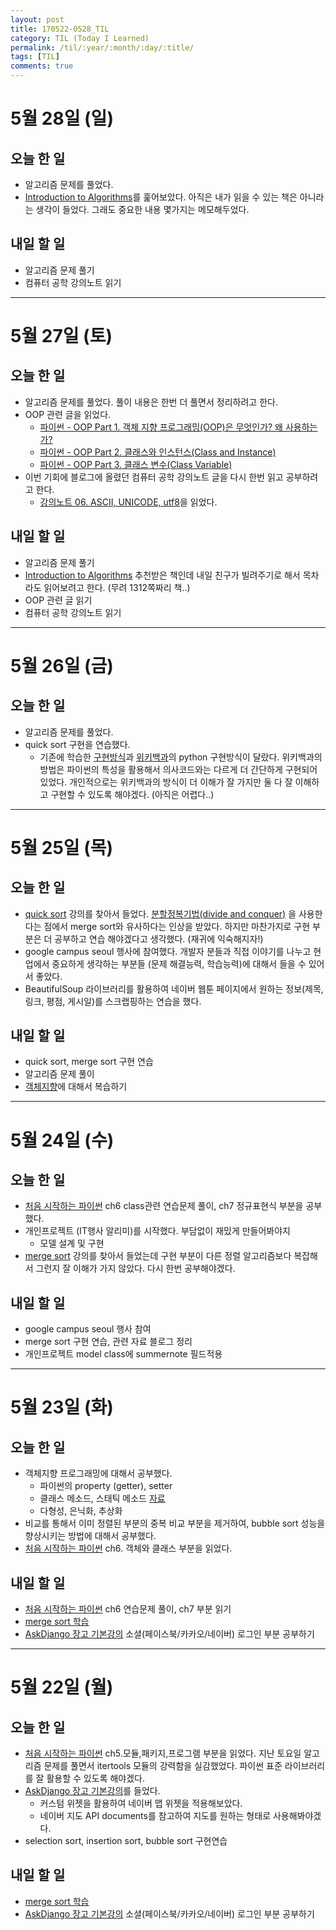 ```yaml
---
layout: post
title: 170522-0528_TIL
category: TIL (Today I Learned)
permalink: /til/:year/:month/:day/:title/
tags: [TIL]
comments: true
---
```


# 5월 28일 (일)
## 오늘 한 일
- 알고리즘 문제를 풀었다.
- [Introduction to Algorithms](http://www.hanbit.co.kr/store/books/look.php?p_code=B9722727468)를 훑어보았다. 아직은 내가 읽을 수 있는 책은 아니라는 생각이 들었다. 그래도 중요한 내용 몇가지는 메모해두었다.

## 내일 할 일
- 알고리즘 문제 풀기
- 컴퓨터 공학 강의노트 읽기

---
# 5월 27일 (토)
## 오늘 한 일
- 알고리즘 문제를 풀었다. 풀이 내용은 한번 더 풀면서 정리하려고 한다.
- OOP 관련 글을 읽었다.
	- [파이썬 - OOP Part 1. 객체 지향 프로그래밍(OOP)은 무엇인가? 왜 사용하는가?](http://schoolofweb.net/blog/posts/%ED%8C%8C%EC%9D%B4%EC%8D%AC-oop-part-1-%EA%B0%9D%EC%B2%B4-%EC%A7%80%ED%96%A5-%ED%94%84%EB%A1%9C%EA%B7%B8%EB%9E%98%EB%B0%8Doop%EC%9D%80-%EB%AC%B4%EC%97%87%EC%9D%B8%EA%B0%80-%EC%99%9C-%EC%82%AC%EC%9A%A9%ED%95%98%EB%8A%94%EA%B0%80/)
	- [파이썬 - OOP Part 2. 클래스와 인스턴스(Class and Instance)](http://schoolofweb.net/blog/posts/%ED%8C%8C%EC%9D%B4%EC%8D%AC-oop-part-2-%ED%81%B4%EB%9E%98%EC%8A%A4%EC%99%80-%EC%9D%B8%EC%8A%A4%ED%84%B4%EC%8A%A4class-and-instance/)
	- [파이썬 - OOP Part 3. 클래스 변수(Class Variable)](http://schoolofweb.net/blog/posts/%ED%8C%8C%EC%9D%B4%EC%8D%AC-oop-part-3-%ED%81%B4%EB%9E%98%EC%8A%A4-%EB%B3%80%EC%88%98class-variable/)
- 이번 기회에 블로그에 올렸던 컴퓨터 공학 강의노트 글을 다시 한번 읽고 공부하려고 한다.
	- [강의노트 06. ASCII, UNICODE, utf8](https://wayhome25.github.io/cs/2017/04/05/cs-06/)을 읽었다.

## 내일 할 일
- 알고리즘 문제 풀기
- [Introduction to Algorithms](http://www.hanbit.co.kr/store/books/look.php?p_code=B9722727468) 추천받은 책인데 내일 친구가 빌려주기로 해서 목차라도 읽어보려고 한다. (무려 1312쪽짜리 책..)
- OOP 관련 글 읽기
- 컴퓨터 공학 강의노트 읽기

---
# 5월 26일 (금)
## 오늘 한 일
- 알고리즘 문제를 풀었다.
- quick sort 구현을 연습했다.
 	- 기존에 학습한 [구현방식](https://wayhome25.github.io/cs/2017/04/20/cs-24/)과 [위키백과](https://ko.wikipedia.org/wiki/%ED%80%B5_%EC%A0%95%EB%A0%AC)의 python 구현방식이 달랐다. 위키백과의 방법은 파이썬의 특성을 활용해서 의사코드와는 다르게 더 간단하게 구현되어 있었다. 개인적으로는 위키백과의 방식이 더 이해가 잘 가지만 둘 다 잘 이해하고 구현할 수 있도록 해야겠다. (아직은 어렵다..)

---

# 5월 25일 (목)
## 오늘 한 일
- [quick sort](https://www.inflearn.com/course/%EC%95%8C%EA%B3%A0%EB%A6%AC%EC%A6%98-%EA%B0%95%EC%A2%8C/) 강의를 찾아서 들었다. [분할정복기법(divide and conquer)](https://ko.wikipedia.org/wiki/%EB%B6%84%ED%95%A0_%EC%A0%95%EB%B3%B5_%EC%95%8C%EA%B3%A0%EB%A6%AC%EC%A6%98) 을 사용한다는 점에서 merge sort와 유사하다는 인상을 받았다. 하지만 마찬가지로 구현 부분은 더 공부하고 연습 해야겠다고 생각했다. (재귀에 익숙해지자!)
- google campus seoul 행사에 참여했다. 개발자 분들과 직접 이야기를 나누고 현업에서 중요하게 생각하는 부분들 (문제 해결능력, 학습능력)에 대해서 들을 수 있어서 좋았다.
- BeautifulSoup 라이브러리를 활용하여 네이버 웹툰 페이지에서 원하는 정보(제목, 링크, 평점, 게시일)를 스크랩핑하는 연습을 했다.

## 내일 할 일
- quick sort, merge sort 구현 연습
- 알고리즘 문제 풀이
- [객체지향](https://wayhome25.github.io/blog/categories/#컴퓨터공학)에 대해서 복습하기

---

# 5월 24일 (수)
## 오늘 한 일
- [처음 시작하는 파이썬](http://www.hanbit.co.kr/store/books/look.php?p_code=B2827459900) ch6 class관련 연습문제 풀이, ch7 정규표현식 부분을 공부했다.
- 개인프로젝트 (IT행사 알리미)를 시작했다. 부담없이 재밌게 만들어봐야지
	- 모델 설계 및 구현
- [merge sort](https://www.inflearn.com/course/%EC%BD%94%EB%94%A9-%EC%9D%B8%ED%84%B0%EB%B7%B0/) 강의를 찾아서 들었는데 구현 부분이 다른 정렬 알고리즘보다 복잡해서 그런지 잘 이해가 가지 않았다. 다시 한번 공부해야겠다.

## 내일 할 일
- google campus seoul 행사 참여
- merge sort 구현 연습, 관련 자료 블로그 정리
- 개인프로젝트 model class에 summernote 필드적용

---
# 5월 23일 (화)
## 오늘 한 일
- 객체지향 프로그래밍에 대해서 공부했다.
	- 파이썬의 property (getter), setter
	- 클래스 메소드, 스태틱 메소드 [자료](http://schoolofweb.net/blog/posts/%ED%8C%8C%EC%9D%B4%EC%8D%AC-oop-part-4-%ED%81%B4%EB%9E%98%EC%8A%A4-%EB%A9%94%EC%86%8C%EB%93%9C%EC%99%80-%EC%8A%A4%ED%83%9C%ED%8B%B1-%EB%A9%94%EC%86%8C%EB%93%9C-class-method-and-static-method/)
	- 다형성, 은닉화, 추상화
- 비교를 통해서 이미 정렬된 부분의 중복 비교 부분을 제거하여, bubble sort 성능을 향상시키는 방법에 대해서 공부했다.  
- [처음 시작하는 파이썬](http://www.hanbit.co.kr/store/books/look.php?p_code=B2827459900) ch6. 객체와 클래스 부분을 읽었다.

## 내일 할 일
- [처음 시작하는 파이썬](http://www.hanbit.co.kr/store/books/look.php?p_code=B2827459900) ch6 연습문제 풀이, ch7 부분 읽기
- [merge sort 학습](https://www.inflearn.com/course/%EC%BD%94%EB%94%A9-%EC%9D%B8%ED%84%B0%EB%B7%B0/)
- [AskDjango 장고 기본강의](https://nomade.kr/vod/django/) 소셜(페이스북/카카오/네이버) 로그인 부분 공부하기

---
# 5월 22일 (월)
## 오늘 한 일
- [처음 시작하는 파이썬](http://www.hanbit.co.kr/store/books/look.php?p_code=B2827459900) ch5.모듈,패키지,프로그램 부분을 읽었다. 지난 토요일 알고리즘 문제를 풀면서 itertools 모듈의 강력함을 실감했었다. 파이썬 표준 라이브러리를 잘 활용할 수 있도록 해야겠다.
- [AskDjango 장고 기본강의](https://nomade.kr/vod/django/)를 들었다.
	- 커스텀 위젯을 활용하여 네이버 맵 위젯을 적용해보았다.
	- 네이버 지도 API documents를 참고하여 지도를 원하는 형태로 사용해봐야겠다.
- selection sort, insertion sort, bubble sort 구현연습

## 내일 할 일
- [merge sort 학습](https://www.inflearn.com/course/%EC%BD%94%EB%94%A9-%EC%9D%B8%ED%84%B0%EB%B7%B0/)
- [AskDjango 장고 기본강의](https://nomade.kr/vod/django/) 소셜(페이스북/카카오/네이버) 로그인 부분 공부하기
